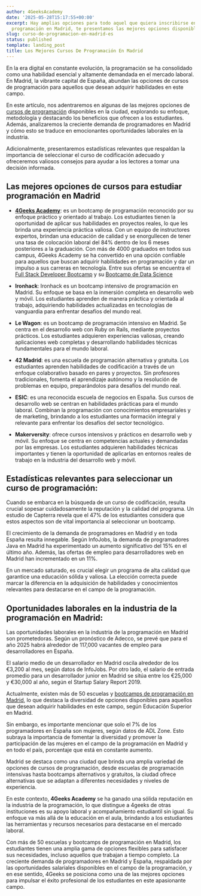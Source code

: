 ```yaml
---
author: 4GeeksAcademy
date: '2025-05-28T15:17:55+00:00'
excerpt: Hay amplias opciones para todo aquel que quiera inscribirse en un curso de
  programación en Madrid, te presentamos las mejores opciones disponibles
slug: curso-de-programacion-en-madrid-es
status: published
template: landing_post
title: Los Mejores Cursos De Programación En Madrid
---
```

En la era digital en constante evolución, la programación se ha consolidado como una habilidad esencial y altamente demandada en el mercado laboral. En Madrid, la vibrante capital de España, abundan las opciones de cursos de programación para aquellos que desean adquirir habilidades en este campo.

En este artículo, nos adentraremos en algunas de las mejores opciones de [cursos de programación](https://4geeksacademy.com/es/curso-de-programacion-desde-cero) disponibles en la ciudad, explorando su enfoque, metodología y destacando los beneficios que ofrecen a los estudiantes. Además, analizaremos la creciente demanda de programadores en Madrid y cómo esto se traduce en emocionantes oportunidades laborales en la industria.

Adicionalmente, presentaremos estadísticas relevantes que respaldan la importancia de seleccionar el curso de codificación adecuado y ofreceremos valiosos consejos para ayudar a los lectores a tomar una decisión informada.

## Las mejores opciones de cursos para estudiar programación en Madrid

- **[4Geeks Academy](https://4geeksacademy.com/es/)**: es un bootcamp de programación reconocido por su enfoque práctico y orientado al trabajo. Los estudiantes tienen la oportunidad de aplicar sus habilidades en proyectos reales, lo que les brinda una experiencia práctica valiosa. Con un equipo de instructores expertos, brindan una educación de calidad y se enorgullecen de tener una tasa de colocación laboral del 84% dentro de los 6 meses posteriores a la graduación. Con más de 4000 graduados en todos sus campus, 4Geeks Academy se ha convertido en una opción confiable para aquellos que buscan adquirir habilidades en programación y dar un impulso a sus carreras en tecnología. Entre sus ofertas se encuentra el [Full Stack Developer Bootcamp](https://4geeksacademy.com/es/coding-bootcamps/desarrollador-full-stack) y su [Bootcamp de Data Science](https://4geeksacademy.com/es/coding-bootcamps/curso-datascience-machine-learning)

- **Ironhack**: Ironhack es un bootcamp intensivo de programación en Madrid. Su enfoque se basa en la inmersión completa en desarrollo web y móvil. Los estudiantes aprenden de manera práctica y orientada al trabajo, adquiriendo habilidades actualizadas en tecnologías de vanguardia para enfrentar desafíos del mundo real.

- **Le Wagon**: es un bootcamp de programación intensivo en Madrid. Se centra en el desarrollo web con Ruby on Rails, mediante proyectos prácticos. Los estudiantes adquieren experiencias valiosas, creando aplicaciones web completas y desarrollando habilidades técnicas fundamentales para el mundo laboral.

- **42 Madrid**: es una escuela de programación alternativa y gratuita. Los estudiantes aprenden habilidades de codificación a través de un enfoque colaborativo basado en pares y proyectos. Sin profesores tradicionales, fomenta el aprendizaje autónomo y la resolución de problemas en equipo, preparándolos para desafíos del mundo real.

- **ESIC**: es una reconocida escuela de negocios en España. Sus cursos de desarrollo web se centran en habilidades prácticas para el mundo laboral. Combinan la programación con conocimientos empresariales y de marketing, brindando a los estudiantes una formación integral y relevante para enfrentar los desafíos del sector tecnológico.

- **Makerversity**: ofrece cursos intensivos y prácticos en desarrollo web y móvil. Su enfoque se centra en competencias actuales y demandadas por las empresas. Los estudiantes adquieren habilidades técnicas importantes y tienen la oportunidad de aplicarlas en entornos reales de trabajo en la industria del desarrollo web y móvil.

## Estadísticas relevantes para seleccionar un curso de programación:

Cuando se embarca en la búsqueda de un curso de codificación, resulta crucial sopesar cuidadosamente la reputación y la calidad del programa. Un estudio de Capterra revela que el 47% de los estudiantes considera que estos aspectos son de vital importancia al seleccionar un bootcamp.

El crecimiento de la demanda de programadores en Madrid y en toda España resulta innegable. Según InfoJobs, la demanda de programadores Java en Madrid ha experimentado un aumento significativo del 15% en el último año. Además, las ofertas de empleo para desarrolladores web en Madrid han incrementado en un 11%.

En un mercado saturado, es crucial elegir un programa de alta calidad que garantice una educación sólida y valiosa. La elección correcta puede marcar la diferencia en la adquisición de habilidades y conocimientos relevantes para destacarse en el campo de la programación.

## Oportunidades laborales en la industria de la programación en Madrid:

Las oportunidades laborales en la industria de la programación en Madrid son prometedoras. Según un pronóstico de Adecco, se prevé que para el año 2025 habrá alrededor de 117,000 vacantes de empleo para desarrolladores en España.

El salario medio de un desarrollador en Madrid oscila alrededor de los €3,200 al mes, según datos de InfoJobs. Por otro lado, el salario de entrada promedio para un desarrollador junior en Madrid se sitúa entre los €25,000 y €30,000 al año, según el Startup Salary Report 2019.

Actualmente, existen más de 50 escuelas y [bootcamps de programación en Madrid](https://4geeksacademy.com/es/coding-campus/bootcamp-programacion-madrid), lo que destaca la diversidad de opciones disponibles para aquellos que desean adquirir habilidades en este campo, según Educación Superior en Madrid.

Sin embargo, es importante mencionar que solo el 7% de los programadores en España son mujeres, según datos de ADL Zone. Esto subraya la importancia de fomentar la diversidad y promover la participación de las mujeres en el campo de la programación en Madrid y en todo el país, porcentaje que está en constante aumento.

Madrid se destaca como una ciudad que brinda una amplia variedad de opciones de cursos de programación, desde escuelas de programación intensivas hasta bootcamps alternativos y gratuitos, la ciudad ofrece alternativas que se adaptan a diferentes necesidades y niveles de experiencia.

En este contexto, **4Geeks Academy** se ha ganado una sólida reputación en la industria de la programación, lo que distingue a 4geeks de otras instituciones es su apoyo laboral y acompañamiento estudiantil sin igual. Su enfoque va más allá de la educación en el aula, brindando a los estudiantes las herramientas y recursos necesarios para destacarse en el mercado laboral.

Con más de 50 escuelas y bootcamps de programación en Madrid, los estudiantes tienen una amplia gama de opciones flexibles para satisfacer sus necesidades, incluso aquellos que trabajan a tiempo completo. La creciente demanda de programadores en Madrid y España, respaldada por las oportunidades salariales disponibles en el campo de la programación, y en ese sentido, 4Geeks se posiciona como una de las mejores opciones para impulsar el éxito profesional de los estudiantes en este apasionante campo.